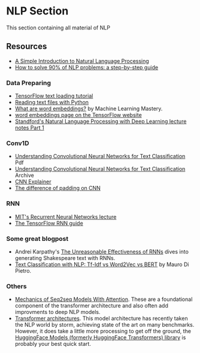 # NLP Section
This section containing all material of NLP 
## Resources
- [A Simple Introduction to Natural Language Processing](https://becominghuman.ai/a-simple-introduction-to-natural-language-processing-ea66a1747b32)
- [How to solve 90% of NLP problems: a step-by-step guide](https://blog.insightdatascience.com/how-to-solve-90-of-nlp-problems-a-step-by-step-guide-fda605278e4e)
### Data Preparing
- [TensorFlow text loading tutorial](https://www.tensorflow.org/tutorials/load_data/text)
- [Reading text files with Python](https://realpython.com/read-write-files-python/)
- [What are word embeddings?](https://machinelearningmastery.com/what-are-word-embeddings/) by Machine Learning Mastery.
- [word embeddings page on the TensorFlow website](https://www.tensorflow.org/tutorials/text/word_embeddings)
- [Standford's Natural Language Processing with Deep Learning lecture notes Part 1](https://web.stanford.edu/class/cs224n/readings/cs224n-2019-notes01-wordvecs1.pdf)
### Conv1D
- [Understanding Convolutional Neural Networks for Text Classification](https://aclanthology.org/W18-5408.pdf) Pdf
- [Understanding Convolutional Neural Networks for Text Classification](https://arxiv.org/abs/1809.08037) Archive
- [CNN Explainer](https://poloclub.github.io/cnn-explainer/)  
- [The difference of padding on CNN](https://stackoverflow.com/questions/37674306/what-is-the-difference-between-same-and-valid-padding-in-tf-nn-max-pool-of-t) 
### RNN
- [MIT's Recurrent Neural Networks lecture](https://youtu.be/SEnXr6v2ifU)
- [The TensorFlow RNN guide](https://www.tensorflow.org/guide/keras/rnn)
### Some great blogpost
- Andrei Karpathy's [The Unreasonable Effectiveness of RNNs](https://karpathy.github.io/2015/05/21/rnn-effectiveness/) dives into generating Shakespeare text with RNNs.
- [Text Classification with NLP: Tf-Idf vs Word2Vec vs BERT](https://towardsdatascience.com/text-classification-with-nlp-tf-idf-vs-word2vec-vs-bert-41ff868d1794) by Mauro Di Pietro.
### Others
- [Mechanics of Seq2seq Models With Attention](https://jalammar.github.io/visualizing-neural-machine-translation-mechanics-of-seq2seq-models-with-attention/). These are a foundational component of the transformer architecture and also often add improvments to deep NLP models.
- [Transformer architectures](http://jalammar.github.io/illustrated-transformer/). This model architecture has recently taken the NLP world by storm, achieving state of the art on many benchmarks. However, it does take a little more processing to get off the ground, the [HuggingFace Models (formerly HuggingFace Transformers) library](https://huggingface.co/models/) is probably your best quick start.
